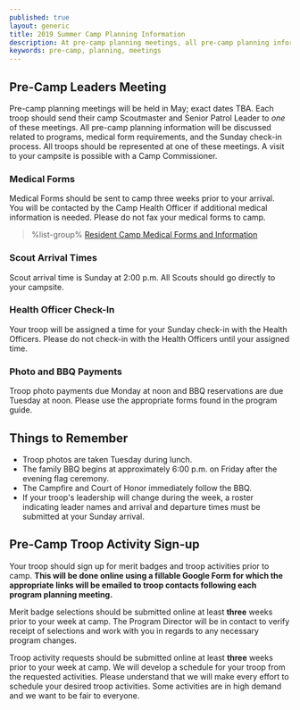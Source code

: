 ```yaml
---
published: true
layout: generic
title: 2019 Summer Camp Planning Information
description: At pre-camp planning meetings, all pre-camp planning information will be discussed. All troops should be represented at one of these meetings.
keywords: pre-camp, planning, meetings
---
```


## Pre-Camp Leaders Meeting

Pre-camp planning meetings will be held in May; exact dates TBA. Each troop should send their camp Scoutmaster and Senior Patrol Leader to *one* of these meetings. All pre-camp planning information will be discussed related to
programs, medical form requirements, and the Sunday check-in process. All
troops should be represented at one of these meetings. A visit to your campsite is possible with a Camp Commissioner.

### Medical Forms

Medical Forms should be sent to camp three weeks prior to your arrival. You will
be contacted by the Camp Health Officer if additional medical information is
needed. Please do not fax your medical forms to camp.

> %list-group%
> <a href="{{ site.url }}/summer-camp/forms/medical-form-info/" class="list-group-item">Resident Camp Medical Forms and Information</a>

### Scout Arrival Times

Scout arrival time is Sunday at 2:00 p.m. All Scouts should go directly to your
campsite.

### Health Officer Check-In

Your troop will be assigned a time for your Sunday check-in with the Health
Officers. Please do not check-in with the Health Officers until your assigned
time.

### Photo and BBQ Payments

Troop photo payments due Monday at noon and BBQ reservations are due Tuesday at noon. Please use
the appropriate forms found in the program guide.

## Things to Remember

* Troop photos are taken Tuesday during lunch.
* The family BBQ begins at approximately 6:00 p.m. on Friday after the evening flag ceremony.
* The Campfire and Court of Honor immediately follow the BBQ.
* If your troop's leadership will change during the week, a roster indicating
  leader names and arrival and departure times must be submitted at your Sunday
  arrival.

## Pre-Camp Troop Activity Sign-up

Your troop should sign up for merit badges and troop activities prior to camp. 
**This will be done 
online using a fillable Google Form for which the appropriate links will be emailed to troop 
contacts following each program planning meeting.**

Merit badge selections should be submitted online at least **three** weeks prior to your 
week at camp. The Program Director will be in contact to verify receipt of selections and work with 
you in regards to any necessary program changes.

Troop activity requests should be submitted online at least **three** weeks prior to your 
week at camp. We will develop a schedule for your troop from the requested activities. Please understand that we will make every effort to schedule your desired troop activities. Some activities are 
in high demand and we want to be fair to everyone.
